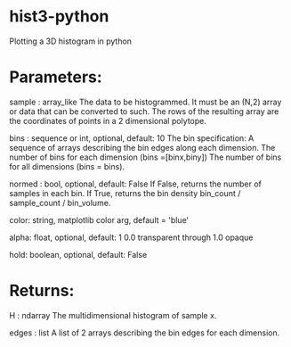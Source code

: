 # hist3-python
Plotting a 3D histogram in python

# Parameters:	
sample : array_like
The data to be histogrammed. It must be an (N,2) array or data that can be converted to such. The rows of the resulting array are the coordinates of points in a 2 dimensional polytope.

bins : sequence or int, optional, default: 10
The bin specification:
A sequence of arrays describing the bin edges along each dimension.
The number of bins for each dimension (bins =[binx,biny])
The number of bins for all dimensions (bins = bins).

normed : bool, optional, default: False
If False, returns the number of samples in each bin. If True, returns the bin density bin_count / sample_count / bin_volume.

color: string, matplotlib color arg, default = 'blue'

alpha: float, optional, default: 1
0.0 transparent through 1.0 opaque

hold: boolean, optional, default: False

# Returns:	
H : ndarray
The multidimensional histogram of sample x.

edges : list
A list of 2 arrays describing the bin edges for each dimension.

